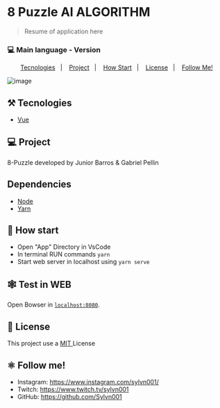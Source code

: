 # 8 Puzzle AI ALGORITHM

> Resume of application here

### 💻 Main language - Version

<p align="center">
  <a href="#%EF%B8%8F-tecnologies">Tecnologies</a>&nbsp;&nbsp;&nbsp;|&nbsp;&nbsp;&nbsp;
  <a href="#-project">Project</a>&nbsp;&nbsp;&nbsp;|&nbsp;&nbsp;&nbsp;
  <a href="#-how-Start">How Start</a>&nbsp;&nbsp;&nbsp;|&nbsp;&nbsp;&nbsp;
  <a href="#-license">License</a>&nbsp;&nbsp;&nbsp;|&nbsp;&nbsp;&nbsp;
  <a href="#atom_symbol-follow-me">Follow Me!</a>
</p>

![image](https://user-images.githubusercontent.com/50564121/163297818-11a4d919-58a0-4b2b-b65e-110d3aa55f72.png)


## ⚒️ Tecnologies
- [Vue](https://vuejs.org/)

## 💻 Project
8-Puzzle developed by Junior Barros & Gabriel Pellin 

## Dependencies 
- [Node](https://nodejs.dev/en/)
- [Yarn](https://classic.yarnpkg.com/lang/en/docs/install/#debian-stable)

## 🚀 How start

- Open "App" Directory in VsCode
- In terminal RUN commands `yarn`
- Start web server in localhost using `yarn serve`

## 🕸️ Test in WEB
Open Bowser in [`localhost:8080`](http://localhost:8080).


## 📝 License
This project use a <a href="./LICENSE"> MIT </a> License

## :atom_symbol: Follow me!
- Instagram: https://www.instagram.com/sylvn001/
- Twitch: https://www.twitch.tv/sylvn001
- GitHub: https://github.com/Sylvn001

